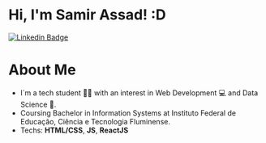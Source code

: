 # Hi, I'm Samir Assad! :D
[![Linkedin Badge](https://img.shields.io/badge/-LinkedIn-blue?style=flat-square&logo=Linkedin&logoColor=white&link=https://www.linkedin.com/in/devsalim/)](https://www.linkedin.com/in/devsalim/)
# About Me

* I´m a tech student :man_student: with an interest in Web Development :computer: and Data Science :game_die:.
* Coursing Bachelor in Information Systems at Instituto Federal de Educação, Ciência e Tecnologia Fluminense.
* Techs: **HTML/CSS**, **JS**, **ReactJS**

